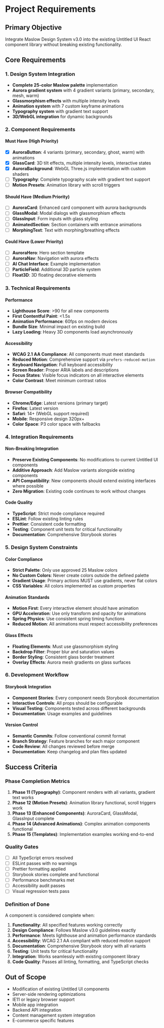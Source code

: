# Project Requirements

## Primary Objective
Integrate Maslow Design System v3.0 into the existing Untitled UI React component library without breaking existing functionality.

## Core Requirements

### 1. Design System Integration
- **Complete 25-color Maslow palette** implementation
- **Aurora gradient system** with 4 gradient variants (primary, secondary, mesh, warm)
- **Glassmorphism effects** with multiple intensity levels
- **Animation system** with 7 custom keyframe animations
- **Typography system** with gradient text support
- **3D/WebGL integration** for dynamic backgrounds

### 2. Component Requirements

#### Must Have (High Priority)
- [x] **AuroraButton**: 4 variants (primary, secondary, ghost, warm) with animations
- [x] **GlassCard**: 3D tilt effects, multiple intensity levels, interactive states
- [x] **AuroraBackground**: WebGL Three.js implementation with custom shaders
- [ ] **Typography**: Complete typography scale with gradient text support
- [ ] **Motion Presets**: Animation library with scroll triggers

#### Should Have (Medium Priority)
- [ ] **AuroraCard**: Enhanced card component with aurora backgrounds
- [ ] **GlassModal**: Modal dialogs with glassmorphism effects
- [ ] **GlassInput**: Form inputs with glass styling
- [ ] **AnimatedSection**: Section containers with entrance animations
- [ ] **MorphingText**: Text with morphing/breathing effects

#### Could Have (Lower Priority)
- [ ] **AuroraHero**: Hero section template
- [ ] **AuroraNav**: Navigation with aurora effects
- [ ] **AI Chat Interface**: Example implementation
- [ ] **ParticleField**: Additional 3D particle system
- [ ] **Float3D**: 3D floating decorative elements

### 3. Technical Requirements

#### Performance
- **Lighthouse Score**: >90 for all new components
- **First Contentful Paint**: <1.5s
- **Animation Performance**: 60fps on modern devices
- **Bundle Size**: Minimal impact on existing build
- **Lazy Loading**: Heavy 3D components load asynchronously

#### Accessibility
- **WCAG 2.1 AA Compliance**: All components must meet standards
- **Reduced Motion**: Comprehensive support via `prefers-reduced-motion`
- **Keyboard Navigation**: Full keyboard accessibility
- **Screen Reader**: Proper ARIA labels and descriptions
- **Focus States**: Visible focus indicators on all interactive elements
- **Color Contrast**: Meet minimum contrast ratios

#### Browser Compatibility
- **Chrome/Edge**: Latest versions (primary target)
- **Firefox**: Latest version
- **Safari**: 14+ (WebGL support required)
- **Mobile**: Responsive design 320px+
- **Color Space**: P3 color space with fallbacks

### 4. Integration Requirements

#### Non-Breaking Integration
- **Preserve Existing Components**: No modifications to current Untitled UI components
- **Additive Approach**: Add Maslow variants alongside existing components
- **API Compatibility**: New components should extend existing interfaces where possible
- **Zero Migration**: Existing code continues to work without changes

#### Code Quality
- **TypeScript**: Strict mode compliance required
- **ESLint**: Follow existing linting rules
- **Prettier**: Consistent code formatting
- **Testing**: Component unit tests for critical functionality
- **Documentation**: Comprehensive Storybook stories

### 5. Design System Constraints

#### Color Compliance
- **Strict Palette**: Only use approved 25 Maslow colors
- **No Custom Colors**: Never create colors outside the defined palette
- **Gradient Usage**: Primary actions MUST use gradients, never flat colors
- **CSS Variables**: All colors implemented as custom properties

#### Animation Standards
- **Motion First**: Every interactive element should have animation
- **GPU Acceleration**: Use only transform and opacity for animations
- **Spring Physics**: Use consistent spring timing functions
- **Reduced Motion**: All animations must respect accessibility preferences

#### Glass Effects
- **Floating Elements**: Must use glassmorphism styling
- **Backdrop Filter**: Proper blur and saturation values
- **Border Styling**: Consistent glass border treatment
- **Overlay Effects**: Aurora mesh gradients on glass surfaces

### 6. Development Workflow

#### Storybook Integration
- **Component Stories**: Every component needs Storybook documentation
- **Interactive Controls**: All props should be configurable
- **Visual Testing**: Components tested across different backgrounds
- **Documentation**: Usage examples and guidelines

#### Version Control
- **Semantic Commits**: Follow conventional commit format
- **Branch Strategy**: Feature branches for each major component
- **Code Review**: All changes reviewed before merge
- **Documentation**: Keep changelog and plan files updated

## Success Criteria

### Phase Completion Metrics
1. **Phase 11 (Typography)**: Component renders with all variants, gradient text works
2. **Phase 12 (Motion Presets)**: Animation library functional, scroll triggers work
3. **Phase 13 (Enhanced Components)**: AuroraCard, GlassModal, GlassInput complete
4. **Phase 14 (Advanced Animations)**: Complex animation components functional
5. **Phase 15 (Templates)**: Implementation examples working end-to-end

### Quality Gates
- [ ] All TypeScript errors resolved
- [ ] ESLint passes with no warnings
- [ ] Prettier formatting applied
- [ ] Storybook stories complete and functional
- [ ] Performance benchmarks met
- [ ] Accessibility audit passes
- [ ] Visual regression tests pass

### Definition of Done
A component is considered complete when:
1. **Functionality**: All specified features working correctly
2. **Design Compliance**: Follows Maslow v3.0 guidelines exactly
3. **Performance**: Meets lighthouse and animation performance standards
4. **Accessibility**: WCAG 2.1 AA compliant with reduced motion support
5. **Documentation**: Comprehensive Storybook story with all variants
6. **Testing**: Unit tests for critical functionality
7. **Integration**: Works seamlessly with existing component library
8. **Code Quality**: Passes all linting, formatting, and TypeScript checks

## Out of Scope
- Modification of existing Untitled UI components
- Server-side rendering optimizations
- IE11 or legacy browser support
- Mobile app integration
- Backend API integration
- Content management system integration
- E-commerce specific features